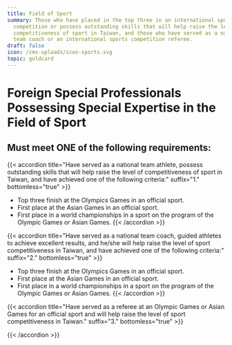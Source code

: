 ```yaml
---
title: Field of Sport
summary: Those who have placed in the top three in an international sports
  competition or possess outstanding skills that will help raise the level of
  competitiveness of sport in Taiwan, and those who have served as a national
  team coach or an international sports competition referee.
draft: false
icon: /cms-uploads/icon-sports.svg
topic: goldcard
---
```

# Foreign Special Professionals Possessing Special Expertise in the Field of Sport

## Must meet **ONE** of the following requirements:

{{< accordion title="Have served as a national team athlete, possess outstanding skills that will help raise the level of competitiveness of sport in Taiwan, and have achieved one of the following criteria:" suffix="1." bottomless="true" >}}

* Top three finish at the Olympics Games in an official sport.
* First place at the Asian Games in an official sport. 
* First place in a world championships in a sport on the program of the Olympic Games or Asian Games.
{{< /accordion >}}

{{< accordion title="Have served as a national team coach, guided athletes to achieve excellent results, and he/she will help raise the level of sport competitiveness in Taiwan, and have achieved one of the following criteria:" suffix="2." bottomless="true" >}}

* Top three finish at the Olympics Games in an official sport.
* First place at the Asian Games in an official sport. 
* First place in a world championships in a sport on the program of the Olympic Games or Asian Games.
{{< /accordion >}}

{{< accordion title="Have served as a referee at an Olympic Games or Asian Games for an official sport and will help raise the level of sport competitiveness in Taiwan." suffix="3." bottomless="true" >}}

{{< /accordion >}}